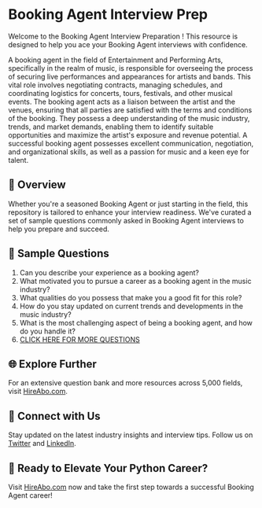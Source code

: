 # Booking Agent Interview Prep

Welcome to the Booking Agent Interview Preparation ! This resource is designed to help you ace your Booking Agent interviews with confidence.

A booking agent in the field of Entertainment and Performing Arts, specifically in the realm of music, is responsible for overseeing the process of securing live performances and appearances for artists and bands. This vital role involves negotiating contracts, managing schedules, and coordinating logistics for concerts, tours, festivals, and other musical events. The booking agent acts as a liaison between the artist and the venues, ensuring that all parties are satisfied with the terms and conditions of the booking. They possess a deep understanding of the music industry, trends, and market demands, enabling them to identify suitable opportunities and maximize the artist's exposure and revenue potential. A successful booking agent possesses excellent communication, negotiation, and organizational skills, as well as a passion for music and a keen eye for talent.

## 🚀 Overview

Whether you're a seasoned Booking Agent or just starting in the field, this repository is tailored to enhance your interview readiness. We've curated a set of sample questions commonly asked in Booking Agent interviews to help you prepare and succeed.

## 📝 Sample Questions

1. Can you describe your experience as a booking agent?
2. What motivated you to pursue a career as a booking agent in the music industry?
3. What qualities do you possess that make you a good fit for this role?
4. How do you stay updated on current trends and developments in the music industry?
5. What is the most challenging aspect of being a booking agent, and how do you handle it?
6. [CLICK HERE FOR MORE QUESTIONS](https://hireabo.com/job/16_1_44/Booking%20Agent)

## 🌐 Explore Further

For an extensive question bank and more resources across 5,000 fields, visit [HireAbo.com](https://www.hireabo.com).

## 📱 Connect with Us

Stay updated on the latest industry insights and interview tips. Follow us on [Twitter](https://twitter.com/hireabo) and [LinkedIn](https://www.linkedin.com/in/hire-abo-3609972a8/).

## 🚀 Ready to Elevate Your Python Career?

Visit [HireAbo.com](https://www.hireabo.com) now and take the first step towards a successful Booking Agent career!